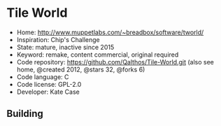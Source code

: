 # Tile World

- Home: http://www.muppetlabs.com/~breadbox/software/tworld/
- Inspiration: Chip's Challenge
- State: mature, inactive since 2015
- Keyword: remake, content commercial, original required
- Code repository: https://github.com/Qalthos/Tile-World.git (also see home, @created 2012, @stars 32, @forks 6)
- Code language: C
- Code license: GPL-2.0
- Developer: Kate Case 

## Building
